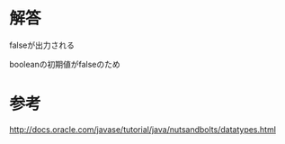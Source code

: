 # 解答
falseが出力される

booleanの初期値がfalseのため

# 参考
http://docs.oracle.com/javase/tutorial/java/nutsandbolts/datatypes.html
